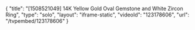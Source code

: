 {
    "title": "[1508521049] 14K Yellow Gold Oval Gemstone and White Zircon Ring",
    "type": "solo",
    "layout": "iframe-static",
    "videoId": "123178606",
    "url": "\/tvpembed\/123178606"
}
